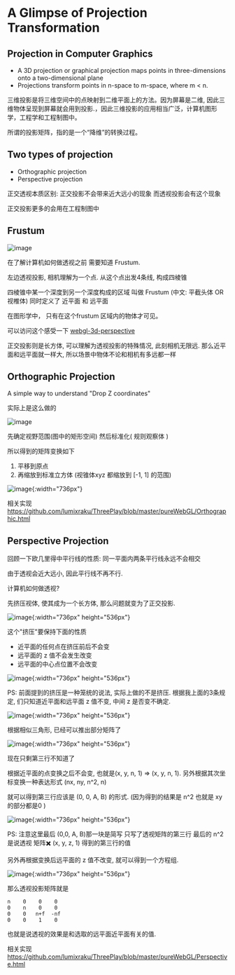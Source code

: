 # A Glimpse of Projection Transformation

## Projection in Computer Graphics
- A 3D projection or graphical projection maps points in three-dimensions onto a two-dimensional plane
- Projections transform points in n-space to m-space, where m < n.

三维投影是将三维空间中的点映射到二维平面上的方法。因为屏幕是二维, 因此三维物体呈现到屏幕就会用到投影.，因此三维投影的应用相当广泛，计算机图形学，工程学和工程制图中。

所谓的投影矩阵，指的是一个“降维”的转换过程。

## Two types of projection
- Orthographic projection
- Perspective projection

正交透视本质区别: 正交投影不会带来近大远小的现象  而透视投影会有这个现象

正交投影更多的会用在工程制图中

## Frustum

![image](https://raw.githubusercontent.com/lumixraku/NotesForGraphics/master/images/project0.jpg)


在了解计算机如何做透视之前 需要知道 Frustum.

左边透视投影,  相机理解为一个点.  从这个点出发4条线, 构成四棱锥

四棱锥中某一个深度到另一个深度构成的区域 叫做 Frustum  (中文: 平截头体 OR 视椎体)  同时定义了 近平面 和 远平面

在图形学中， 只有在这个frustum 区域内的物体才可见。

可以访问这个感受一下 [webgl-3d-perspective](https://webglfundamentals.org/webgl/lessons/webgl-3d-perspective.html)

正交投影则是长方体,  可以理解为透视投影的特殊情况, 此刻相机无限远.  那么近平面和远平面就一样大,  所以场景中物体不论和相机有多远都一样

## Orthographic Projection

A simple way to understand "Drop Z coordinates"

实际上是这么做的


![image](https://raw.githubusercontent.com/lumixraku/NotesForGraphics/master/images/project7.jpg)

先确定视野范围(图中的矩形空间)  然后标准化( 规则观察体 )


所以得到的矩阵变换如下

1. 平移到原点
2. 再缩放到标准立方体 (视锥体xyz 都缩放到 [-1, 1] 的范围)

![image](https://raw.githubusercontent.com/lumixraku/NotesForGraphics/master/images/project.jpg){:width="736px"}


相关实现 https://github.com/lumixraku/ThreePlay/blob/master/pureWebGL/Orthographic.html


## Perspective Projection
回顾一下欧几里得中平行线的性质: 同一平面内两条平行线永远不会相交

由于透视会近大远小,  因此平行线不再不行.

计算机如何做透视?

先挤压视体, 使其成为一个长方体, 那么问题就变为了正交投影.

![image](https://raw.githubusercontent.com/lumixraku/NotesForGraphics/master/images/project5.jpg){:width="736px" height="536px"}

这个"挤压"要保持下面的性质
- 近平面的任何点在挤压前后不会变
- 远平面的 z 值不会发生改变
- 远平面的中心点位置不会改变


![image](https://raw.githubusercontent.com/lumixraku/NotesForGraphics/master/images/project6.jpg){:width="736px" height="536px"}

PS: 前面提到的挤压是一种笼统的说法, 实际上做的不是挤压. 根据我上面的3条规定, 们只知道近平面和远平面 z 值不变, 中间 z 是否变不确定.


![image](https://raw.githubusercontent.com/lumixraku/NotesForGraphics/master/images/project8.jpg){:width="736px" height="536px"}



根据相似三角形, 已经可以推出部分矩阵了

![image](https://raw.githubusercontent.com/lumixraku/NotesForGraphics/master/images/project9.jpg){:width="736px" height="536px"}

现在只剩第三行不知道了

根据近平面的点变换之后不会变, 也就是(x, y, n, 1) => (x, y, n, 1). 另外根据其次坐标变换一种表达形式 (nx, ny, n^2, n)

就可以得到第三行应该是 (0, 0, A, B) 的形式.
(因为得到的结果是 n^2 也就是 xy 的部分都是0 )

![image](https://raw.githubusercontent.com/lumixraku/NotesForGraphics/master/images/project2.jpg){:width="736px" height="536px"}

PS:  注意这里最后 (0,0, A, B)那一块是简写   只写了透视矩阵的第三行  最后的 n^2 是说透视 矩阵✖️ (x, y, z, 1) 得到的第三行的值

另外再根据变换后远平面的 z 值不改变, 就可以得到一个方程组.

![image](https://raw.githubusercontent.com/lumixraku/NotesForGraphics/master/images/project3.jpg){:width="736px" height="536px"}

那么透视投影矩阵就是
```
n    0    0    0
0    n    0    0
0    0   n+f  -nf
0    0    1    0
```
也就是说透视的效果是和选取的远平面近平面有关的值.

相关实现 https://github.com/lumixraku/ThreePlay/blob/master/pureWebGL/Perspective.html
